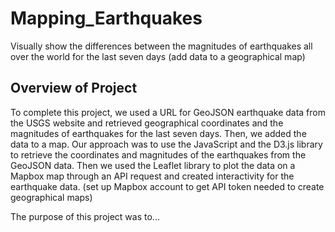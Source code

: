 # Mapping_Earthquakes
Visually show the differences between the magnitudes of earthquakes all over the world for the last seven days (add data to a geographical map) 

## Overview of Project
To complete this project, we used a URL for GeoJSON earthquake data from the USGS website and retrieved geographical coordinates and the magnitudes of earthquakes for the last seven days. Then, we added the data to a map. Our approach was to use the JavaScript and the D3.js library to retrieve the coordinates and magnitudes of the earthquakes from the GeoJSON data. Then we used the Leaflet library to plot the data on a Mapbox map through an API request and created interactivity for the earthquake data. (set up Mapbox account to get API token needed to create geographical maps)

The purpose of this project was to...

